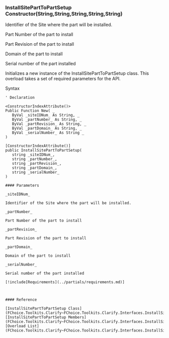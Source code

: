 ﻿### InstallSitePartToPartSetup Constructor(String,String,String,String,String)

Identifier of the Site where the part will be installed.

Part Number of the part to install

Part Revision of the part to install

Domain of the part to install

Serial number of the part installed

Initializes a new instance of the InstallSitePartToPartSetup class. This overload takes a set of required parameters for the API.

Syntax

```vbnet
' Declaration

<ConstructorIndexAttribute()>
Public Function New( _
   ByVal _siteIDNum_ As String, _
   ByVal _partNumber_ As String, _
   ByVal _partRevision_ As String, _
   ByVal _partDomain_ As String, _
   ByVal _serialNumber_ As String _
)

[ConstructorIndexAttribute()]
public InstallSitePartToPartSetup( 
   string _siteIDNum_,
   string _partNumber_,
   string _partRevision_,
   string _partDomain_,
   string _serialNumber_
)

#### Parameters

_siteIDNum_

Identifier of the Site where the part will be installed.

_partNumber_

Part Number of the part to install

_partRevision_

Part Revision of the part to install

_partDomain_

Domain of the part to install

_serialNumber_

Serial number of the part installed

[!include[Requirements](../partials/requirements.md)]



#### Reference

[InstallSitePartToPartSetup Class](FChoice.Toolkits.Clarify~FChoice.Toolkits.Clarify.Interfaces.InstallSitePartToPartSetup.md)  
[InstallSitePartToPartSetup Members](FChoice.Toolkits.Clarify~FChoice.Toolkits.Clarify.Interfaces.InstallSitePartToPartSetup_members.md)  
[Overload List](FChoice.Toolkits.Clarify~FChoice.Toolkits.Clarify.Interfaces.InstallSitePartToPartSetup~_ctor.md)